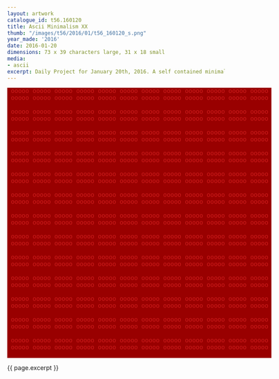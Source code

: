 ```yaml
---
layout: artwork
catalogue_id: t56.160120
title: Ascii Minimalism XX
thumb: "/images/t56/2016/01/t56_160120_s.png"
year_made: '2016'
date: 2016-01-20
dimensions: 73 x 39 characters large, 31 x 18 small
media:
- ascii
excerpt: Daily Project for January 20th, 2016. A self contained minimalist ascii artwork. Fonts and css styles are allowed and included on page. Adapts to mobile and laptop breakpoints.
---
```


<style>
  pre {
      background-color: #990000;
      color: #D11D1D;
      font-family: Courier,monospace;
      font-size: .875rem;
      line-height: 1rem;
      padding: 0;
      overflow: hidden;
  }
  pre .alt-1 {
    color: #333333;
    background-color: #777777;
  }

  @media screen and (max-width: 600px) {
    .ascii-large {
      display: none;
    }
    pre {
      width: 16.25rem;
    }
  }
  @media screen and (min-width: 600px){
    .ascii-small {
      display: none;
    }
    pre {
      width: 38.25rem;
    }
  }
</style>

<pre class="ascii-large">
 ooooo ooooo ooooo ooooo ooooo ooooo ooooo ooooo ooooo ooooo ooooo ooooo
 ooooo ooooo ooooo ooooo ooooo ooooo ooooo ooooo ooooo ooooo ooooo ooooo

 ooooo ooooo ooooo ooooo ooooo ooooo ooooo ooooo ooooo ooooo ooooo ooooo
 ooooo ooooo ooooo ooooo ooooo ooooo ooooo ooooo ooooo ooooo ooooo ooooo

 ooooo ooooo ooooo ooooo ooooo ooooo ooooo ooooo ooooo ooooo ooooo ooooo
 ooooo ooooo ooooo ooooo ooooo ooooo ooooo ooooo ooooo ooooo ooooo ooooo

 ooooo ooooo ooooo ooooo ooooo ooooo ooooo ooooo ooooo ooooo ooooo ooooo
 ooooo ooooo ooooo ooooo ooooo ooooo ooooo ooooo ooooo ooooo ooooo ooooo

 ooooo ooooo ooooo ooooo ooooo ooooo ooooo ooooo ooooo ooooo ooooo ooooo
 ooooo ooooo ooooo ooooo ooooo ooooo ooooo ooooo ooooo ooooo ooooo ooooo

 ooooo ooooo ooooo ooooo ooooo ooooo ooooo ooooo ooooo ooooo ooooo ooooo
 ooooo ooooo ooooo ooooo ooooo ooooo ooooo ooooo ooooo ooooo ooooo ooooo

 ooooo ooooo ooooo ooooo ooooo ooooo ooooo ooooo ooooo ooooo ooooo ooooo
 ooooo ooooo ooooo ooooo ooooo ooooo ooooo ooooo ooooo ooooo ooooo ooooo

 ooooo ooooo ooooo ooooo ooooo ooooo ooooo ooooo ooooo ooooo ooooo ooooo
 ooooo ooooo ooooo ooooo ooooo ooooo ooooo ooooo ooooo ooooo ooooo ooooo

 ooooo ooooo ooooo ooooo ooooo ooooo ooooo ooooo ooooo ooooo ooooo ooooo
 ooooo ooooo ooooo ooooo ooooo ooooo ooooo ooooo ooooo ooooo ooooo ooooo

 ooooo ooooo ooooo ooooo ooooo ooooo ooooo ooooo ooooo ooooo ooooo ooooo
 ooooo ooooo ooooo ooooo ooooo ooooo ooooo ooooo ooooo ooooo ooooo ooooo

 ooooo ooooo ooooo ooooo ooooo ooooo ooooo ooooo ooooo ooooo ooooo ooooo
 ooooo ooooo ooooo ooooo ooooo ooooo ooooo ooooo ooooo ooooo ooooo ooooo

 ooooo ooooo ooooo ooooo ooooo ooooo ooooo ooooo ooooo ooooo ooooo ooooo
 ooooo ooooo ooooo ooooo ooooo ooooo ooooo ooooo ooooo ooooo ooooo ooooo

 ooooo ooooo ooooo ooooo ooooo ooooo ooooo ooooo ooooo ooooo ooooo ooooo
 ooooo ooooo ooooo ooooo ooooo ooooo ooooo ooooo ooooo ooooo ooooo ooooo

</pre>

<pre class="ascii-small">
 ooooo ooooo ooooo ooooo ooooo
 ooooo ooooo ooooo ooooo ooooo
 ooooo ooooo ooooo ooooo ooooo
 ooooo ooooo ooooo ooooo ooooo
 ooooo ooooo ooooo ooooo ooooo
 ooooo ooooo ooooo ooooo ooooo
 ooooo ooooo ooooo ooooo ooooo
 ooooo ooooo ooooo ooooo ooooo
 ooooo ooooo ooooo ooooo ooooo
 ooooo ooooo ooooo ooooo ooooo
 ooooo ooooo ooooo ooooo ooooo
 ooooo ooooo ooooo ooooo ooooo
 ooooo ooooo ooooo ooooo ooooo
 ooooo ooooo ooooo ooooo ooooo
 ooooo ooooo ooooo ooooo ooooo
 ooooo ooooo ooooo ooooo ooooo
 ooooo ooooo ooooo ooooo ooooo
 ooooo ooooo ooooo ooooo ooooo
</pre>

{{ page.excerpt }}
